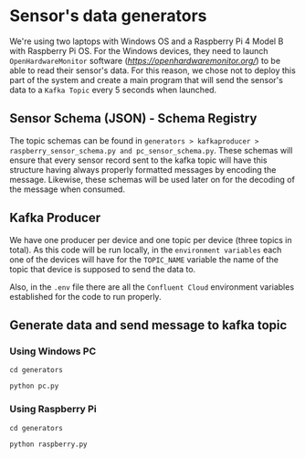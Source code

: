 # Sensor's data generators

We're using two laptops with Windows OS and a Raspberry Pi 4 Model B with Raspberry Pi OS.
For the Windows devices, they need to launch `OpenHardwareMonitor` software (*https://openhardwaremonitor.org/*) to be
able to read their sensor's data. For this reason, we chose not to deploy this part of the system and create a main
program that will send the sensor's data to a `Kafka Topic` every 5 seconds when launched.


## Sensor Schema (JSON) - Schema Registry

The topic schemas can be found in `generators > kafkaproducer > raspberry_sensor_schema.py and pc_sensor_schema.py`. 
These schemas will ensure that every sensor record sent to the kafka topic will have this structure having always 
properly formatted messages by encoding the message. Likewise, these schemas will be used later on for the decoding of
the message when consumed.


## Kafka Producer

We have one producer per device and one topic per device (three topics in total). As this code will be run locally, in the 
`environment variables` each one of the devices will have for the `TOPIC_NAME` variable the name of the topic that 
device is supposed to send the data to.

Also, in the `.env` file there are all the `Confluent Cloud` environment variables established for the code to run properly.


## Generate data and send message to kafka topic

### Using Windows PC

````shell
cd generators
````

````shell
python pc.py
````


### Using Raspberry Pi

````shell
cd generators
````

````shell
python raspberry.py
````

